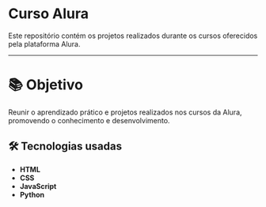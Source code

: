 # Curso Alura

Este repositório contém os projetos realizados durante os cursos oferecidos pela plataforma Alura.

---

# 📚 Objetivo
Reunir o aprendizado prático e projetos realizados nos cursos da Alura, promovendo o conhecimento e desenvolvimento.

## 🛠️ Tecnologias usadas

- **HTML**
- **CSS**
- **JavaScript**
- **Python**
